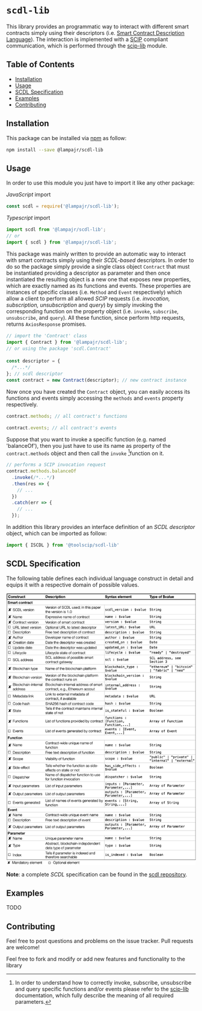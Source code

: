 # `scdl-lib`

This library provides an programmatic way to interact with different smart contracts simply using their descriptors (i.e. [Smart Contract Description Language]()). The interaction is implemented with a [SCIP]() compliant communication, which is performed through the [scip-lib]() module.

## Table of Contents

- [Installation](#installation)
- [Usage](#usage)
- [SCDL Specification](scdl-specification)
- [Examples](#examples)
- [Contributing](#contributing)

## Installation

This package can be installed via [npm](https://www.npmjs.com/) as follow:

```bash
npm install --save @lampajr/scdl-lib
```

## Usage

In order to use this module you just have to import it like any other package:

_JavaScript_ import

```javascript
const scdl = require('@lampajr/scdl-lib');
```

_Typescript_ import

```typescript
import scdl from '@lampajr/scdl-lib';
// or
import { scdl } from '@lampajr/scdl-lib';
```

This package was mainly written to provide an automatic way to interact with smart contracts simply using their _SCDL-based_ descriptors. In order to do so the package simply provide a single class object `Contract` that must be instantiated providing a descriptor as parameter and then once instantiated the resulting object is a new one that exposes new properties, which are exactly named as its functions and events. These properties are instances of specific classes (i.e. `Method` and `Event` respectively) which allow a client to perform all allowed _SCIP_ requests (i.e. _invocation, subscription, unsubscription_ and _query_) by simply invoking the corresponding function on the property object (i.e. `invoke`, `subscribe`, `unsubscribe`, and `query`). All these function, since perform http requests, returns `AxiosResponse` promises.

```typescript
// import the 'Contract' class
import { Contract } from '@lampajr/scdl-lib';
// or using the package 'scdl.Contract'

const descriptor = {
  /*...*/
}; // scdl descriptor
const contract = new Contract(descriptor); // new contract instance
```

Now once you have created the `Contract` object, you can easily access its functions and events simply accessing the `methods` and `events` property respectively.

```typescript
contract.methods; // all contract's functions
```

```typescript
contract.events; // all contract's events
```

Suppose that you want to invoke a specific function (e.g. named 'balanceOf'), then you just have to use its name as property of the `contract.methods` object and then call the `invoke` [^1]function on it. 

```typescript
// performs a SCIP invocation request
contract.methods.balanceOf
  .invoke(/*...*/)
  .then(res => {
    // ...
  })
  .catch(err => {
    // ...
  });
```

In addition this library provides an interface definition of an *SCDL descriptor* object, which can be imported as follow:

```typescript
import { ISCDL } from '@toolscip/scdl-lib'
```

[^1]: In order to understand how to correctly invoke, subscribe, unsubscribe and query specific functions and/or events please refer to the [scip-lib](https://github.com/lampajr/toolscip/tree/master/packages/scip-lib) documentation, which fully describe the meaning of all required parameters.



## SCDL Specification

The following table defines each individual language construct in detail and equips it with a respective domain of possible values.

<img src="table.png" width="700px"/>

__Note__: a complete _SCDL_ specification can be found in the [scdl repository](https://github.com/floriandanielit/scdl).

## Examples

TODO

## Contributing

Feel free to post questions and problems on the issue tracker. Pull requests are welcome!

Feel free to fork and modify or add new features and functionality to the library